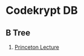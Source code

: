 # Codekrypt DB

## B Tree
1. [Princeton Lecture](https://github.com/kevin-wayne/algs4/blob/master/src/main/java/edu/princeton/cs/algs4/BTree.java)
